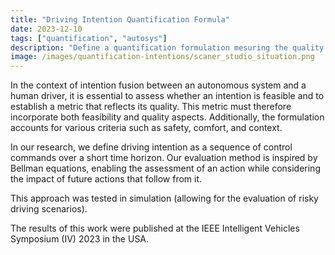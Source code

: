 ```yaml
---
title: "Driving Intention Quantification Formula"
date: 2023-12-10
tags: ["quantification", "autosys"]
description: "Define a quantification formulation mesuring the quality of the driving intention, exploiting to order intensions between them"
image: /images/quantification-intentions/scaner_studio_situation.png
---
```


In the context of intention fusion between an autonomous system and a human driver, it is essential to assess whether an intention is feasible and to establish a metric that reflects its quality. This metric must therefore incorporate both feasibility and quality aspects. Additionally, the formulation accounts for various criteria such as safety, comfort, and context.

In our research, we define driving intention as a sequence of control commands over a short time horizon. Our evaluation method is inspired by Bellman equations, enabling the assessment of an action while considering the impact of future actions that follow from it.

This approach was tested in simulation (allowing for the evaluation of risky driving scenarios).

The results of this work were published at the IEEE Intelligent Vehicles Symposium (IV) 2023 in the USA.